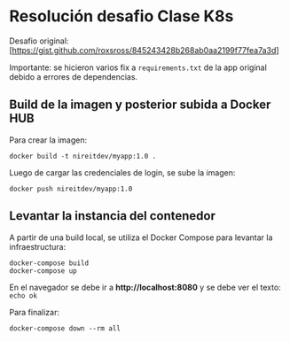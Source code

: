 # Resolución desafio Clase K8s

Desafio original: [https://gist.github.com/roxsross/845243428b268ab0aa2199f77fea7a3d]

Importante: se hicieron varios fix a ``requirements.txt`` de la app original debido a errores de dependencias.

## Build de la imagen y posterior subida a Docker HUB

Para crear la imagen:

````
docker build -t nireitdev/myapp:1.0 .

````

Luego de cargar las credenciales de login, se sube la imagen:

````
docker push nireitdev/myapp:1.0
````

## Levantar la instancia del contenedor

A partir de una build local, se utiliza el Docker Compose para levantar la infraestructura:

````
docker-compose build
docker-compose up
````

En el navegador se debe ir a **http://localhost:8080** y se debe ver el texto: ``echo ok ``

Para finalizar:

````
docker-compose down --rm all
````

